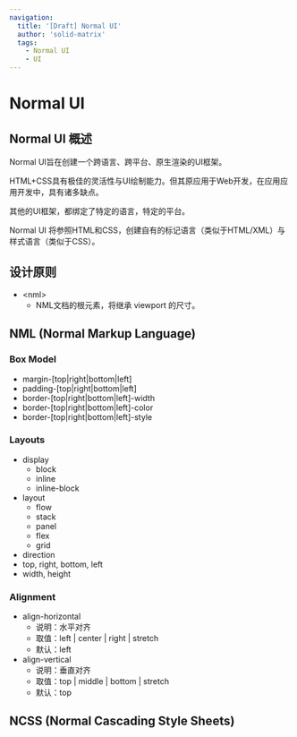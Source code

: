 ```yaml
---
navigation:
  title: '[Draft] Normal UI'
  author: 'solid-matrix'
  tags:
    - Normal UI
    - UI
---
```


# Normal UI

## Normal UI 概述

Normal UI旨在创建一个跨语言、跨平台、原生渲染的UI框架。

HTML+CSS具有极佳的灵活性与UI绘制能力。但其原应用于Web开发，在应用应用开发中，具有诸多缺点。

其他的UI框架，都绑定了特定的语言，特定的平台。 

Normal UI 将参照HTML和CSS，创建自有的标记语言（类似于HTML/XML）与样式语言（类似于CSS）。

## 设计原则

- &lt;nml&gt;
  - NML文档的根元素，将继承 viewport 的尺寸。

## NML (Normal Markup Language)

### Box Model

- margin-[top|right|bottom|left]
- padding-[top|right|bottom|left]
- border-[top|right|bottom|left]-width
- border-[top|right|bottom|left]-color
- border-[top|right|bottom|left]-style

### Layouts

- display
  - block
  - inline
  - inline-block
- layout
  - flow
  - stack
  - panel
  - flex
  - grid
- direction
- top, right, bottom, left
- width, height

### Alignment

- align-horizontal
  - 说明：水平对齐
  - 取值：left | center | right | stretch
  - 默认：left
- align-vertical
  - 说明：垂直对齐
  - 取值：top | middle | bottom | stretch
  - 默认：top



## NCSS (Normal Cascading Style Sheets)

